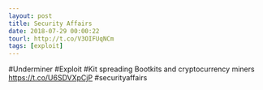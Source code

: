 ```yaml
---
layout: post
title: Security Affairs
date: 2018-07-29 00:00:22
tourl: http://t.co/V3OIFUqNCm
tags: [exploit]
---
```

#Underminer #Exploit #Kit spreading Bootkits and cryptocurrency miners
https://t.co/U6SDVXpCjP
#securityaffairs